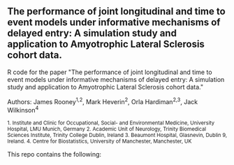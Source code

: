 ## The performance of joint longitudinal and time to event models under informative mechanisms of delayed entry: A simulation study and application to Amyotrophic Lateral Sclerosis cohort data.

R code for the paper "The performance of joint longitudinal and time to event models under informative mechanisms of delayed entry: A simulation study and application to Amyotrophic Lateral Sclerosis cohort data."

Authors: James Rooney<sup>1,2</sup>, Mark Heverin<sup>2</sup>, Orla Hardiman<sup>2,3</sup>, Jack Wilkinson<sup>4</sup>

<sup>
1. Institute and Clinic for Occupational, Social- and Environmental Medicine, University Hospital, LMU Munich, Germany
2. Academic Unit of Neurology, Trinity Biomedical Sciences Institute, Trinity College Dublin, Ireland
3. Beaumont Hospital, Glasnevin, Dublin 9, Ireland.
4. Centre for Biostatistics, University of Manchester, Manchester, UK
</sup>

This repo contains the following:


